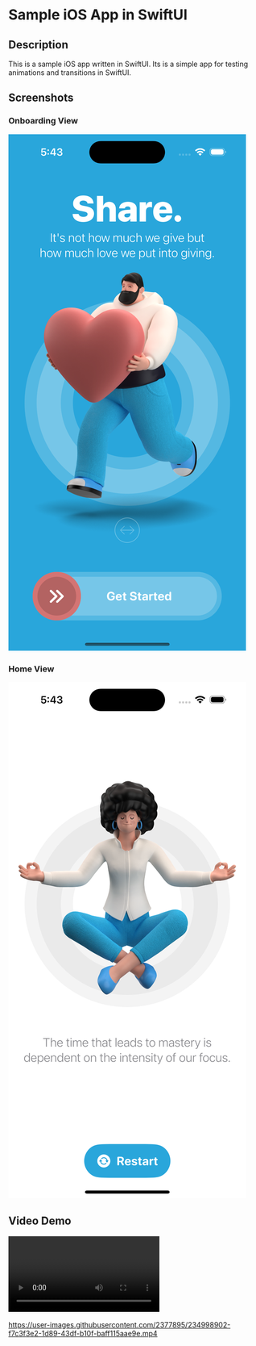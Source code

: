 # Sample iOS App in SwiftUI
## Description
This is a sample iOS app written in SwiftUI. Its is a simple app for testing animations and transitions in SwiftUI.

## Screenshots

### Onboarding View
![Screenshot 1](https://github.com/aneudysamparo/iOS-SwiftUI-Restart-App/blob/main/Assets/demo_onboardingview.png?raw=true)

### Home View
![Screenshot 2](https://github.com/aneudysamparo/iOS-SwiftUI-Restart-App/blob/main/Assets/demo_homeview.png?raw=true)

## Video Demo
![Video Demo](https://github.com/aneudysamparo/iOS-SwiftUI-Restart-App/blob/main/Assets/demo_video.mp4?raw=true)


https://user-images.githubusercontent.com/2377895/234998902-f7c3f3e2-1d89-43df-b10f-baff115aae9e.mp4

